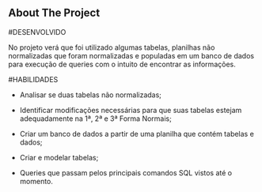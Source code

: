<!-- ABOUT THE PROJECT -->
## About The Project

#DESENVOLVIDO

No projeto verá que foi utilizado algumas tabelas, planilhas não normalizadas que foram normalizadas e populadas em um banco de dados para execução de queries com o intuito de encontrar as informações.

#HABILIDADES

- Analisar se duas tabelas não normalizadas;

- Identificar modificações necessárias para que suas tabelas estejam adequadamente na 1ª, 2ª e 3ª Forma Normais;

- Criar um banco de dados a partir de uma planilha que contém tabelas e dados;

- Criar e modelar tabelas;

- Queries que passam pelos principais comandos SQL vistos até o momento.

